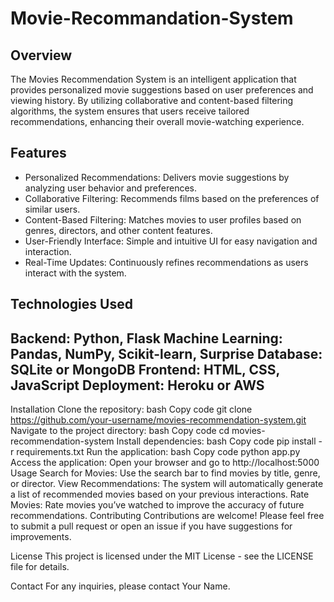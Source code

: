 # Movie-Recommandation-System
## Overview
The Movies Recommendation System is an intelligent application that provides personalized movie suggestions based on user preferences and viewing history. By utilizing collaborative and content-based filtering algorithms, the system ensures that users receive tailored recommendations, enhancing their overall movie-watching experience.

## Features
- Personalized Recommendations: Delivers movie suggestions by analyzing user behavior and preferences.
- Collaborative Filtering: Recommends films based on the preferences of similar users.
- Content-Based Filtering: Matches movies to user profiles based on genres, directors, and other content features.
- User-Friendly Interface: Simple and intuitive UI for easy navigation and interaction.
- Real-Time Updates: Continuously refines recommendations as users interact with the system.
  
## Technologies Used
**Backend:** Python, Flask
**Machine Learning:** Pandas, NumPy, Scikit-learn, Surprise
**Database:** SQLite or MongoDB
**Frontend:** HTML, CSS, JavaScript
**Deployment:** Heroku or AWS
---
Installation
Clone the repository:
bash
Copy code
git clone https://github.com/your-username/movies-recommendation-system.git
Navigate to the project directory:
bash
Copy code
cd movies-recommendation-system
Install dependencies:
bash
Copy code
pip install -r requirements.txt
Run the application:
bash
Copy code
python app.py
Access the application:
Open your browser and go to http://localhost:5000
Usage
Search for Movies: Use the search bar to find movies by title, genre, or director.
View Recommendations: The system will automatically generate a list of recommended movies based on your previous interactions.
Rate Movies: Rate movies you’ve watched to improve the accuracy of future recommendations.
Contributing
Contributions are welcome! Please feel free to submit a pull request or open an issue if you have suggestions for improvements.

License
This project is licensed under the MIT License - see the LICENSE file for details.

Contact
For any inquiries, please contact Your Name.
